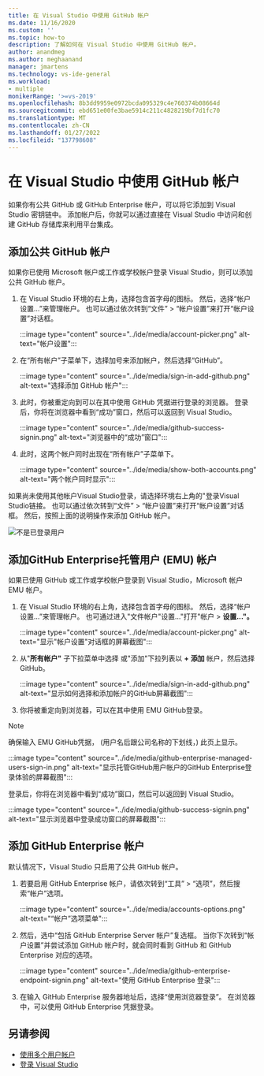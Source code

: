 ```yaml
---
title: 在 Visual Studio 中使用 GitHub 帐户
ms.date: 11/16/2020
ms.custom: ''
ms.topic: how-to
description: 了解如何在 Visual Studio 中使用 GitHub 帐户。
author: anandmeg
ms.author: meghaanand
manager: jmartens
ms.technology: vs-ide-general
ms.workload:
- multiple
monikerRange: '>=vs-2019'
ms.openlocfilehash: 8b3dd9959e0972bcda095329c4e760374b08664d
ms.sourcegitcommit: ebd651e00fe3bae5914c211c4828219bf7d1fc70
ms.translationtype: MT
ms.contentlocale: zh-CN
ms.lasthandoff: 01/27/2022
ms.locfileid: "137798608"
---
```

# <a name="work-with-github-accounts-in-visual-studio"></a>在 Visual Studio 中使用 GitHub 帐户

如果你有公共 GitHub 或 GitHub Enterprise 帐户，可以将它添加到 Visual Studio 密钥链中。 添加帐户后，你就可以通过直接在 Visual Studio 中访问和创建 GitHub 存储库来利用平台集成。

## <a name="adding-public-github-accounts"></a>添加公共 GitHub 帐户

如果你已使用 Microsoft 帐户或工作或学校帐户登录 Visual Studio，则可以添加公共 GitHub 帐户。

1. 在 Visual Studio 环境的右上角，选择包含首字母的图标。 然后，选择“帐户设置...”来管理帐户。 也可以通过依次转到“文件” > “帐户设置”来打开“帐户设置”对话框。

    :::image type="content" source="../ide/media/account-picker.png" alt-text="帐户设置":::

2. 在“所有帐户”子菜单下，选择加号来添加帐户，然后选择“GitHub”。

    :::image type="content" source="../ide/media/sign-in-add-github.png" alt-text="选择添加 GitHub 帐户":::

3. 此时，你被重定向到可以在其中使用 GitHub 凭据进行登录的浏览器。 登录后，你将在浏览器中看到“成功”窗口，然后可以返回到 Visual Studio。

    :::image type="content" source="../ide/media/github-success-signin.png" alt-text="浏览器中的“成功”窗口":::

4. 此时，这两个帐户同时出现在“所有帐户”子菜单下。

    :::image type="content" source="../ide/media/show-both-accounts.png" alt-text="两个帐户同时显示":::

如果尚未使用其他帐户Visual Studio登录，请选择环境右上角的"登录Visual Studio链接。  也可以通过依次转到“文件” > “帐户设置”来打开“帐户设置”对话框。 然后，按照上面的说明操作来添加 GitHub 帐户。

![不是已登录用户](../ide/media/vs2019_usernotsignedin.png)

## <a name="adding-github-enterprise-managed-user-emu-accounts"></a>添加GitHub Enterprise托管用户 (EMU) 帐户

如果已使用 GitHub 或工作或学校帐户登录到 Visual Studio，Microsoft 帐户 EMU 帐户。

1. 在 Visual Studio 环境的右上角，选择包含首字母的图标。 然后，选择“帐户设置...”来管理帐户。 也可通过进入"文件帐户"设置..."打开"帐户  >  **设置..."。**

    :::image type="content" source="../ide/media/account-picker.png" alt-text="显示&quot;帐户设置&quot;对话框的屏幕截图":::

2. 从"**所有帐户"** 子下拉菜单中选择 或"添加"下拉列表以 **+** **添加** 帐户，然后选择GitHub。 

    :::image type="content" source="../ide/media/sign-in-add-github.png" alt-text="显示如何选择和添加帐户的GitHub屏幕截图":::

3. 你将被重定向到浏览器，可以在其中使用 EMU GitHub登录。 

> [!NOTE]
> 确保输入 EMU GitHub凭据， (用户名后跟公司名称的下划线，) 此页上显示。

 :::image type="content" source="../ide/media/github-enterprise-managed-users-sign-in.png" alt-text="显示托管GitHub用户帐户的GitHub Enterprise登录体验的屏幕截图":::

登录后，你将在浏览器中看到“成功”窗口，然后可以返回到 Visual Studio。

:::image type="content" source="../ide/media/github-success-signin.png" alt-text="显示浏览器中登录成功窗口的屏幕截图":::

## <a name="adding-github-enterprise-accounts"></a>添加 GitHub Enterprise 帐户

默认情况下，Visual Studio 只启用了公共 GitHub 帐户。

1. 若要启用 GitHub Enterprise 帐户，请依次转到“工具” > “选项”，然后搜索“帐户”选项。

    :::image type="content" source="../ide/media/accounts-options.png" alt-text="“帐户”选项菜单":::

2. 然后，选中“包括 GitHub Enterprise Server 帐户”复选框。 当你下次转到“帐户设置”并尝试添加 GitHub 帐户时，就会同时看到 GitHub 和 GitHub Enterprise 对应的选项。

    :::image type="content" source="../ide/media/github-enterprise-endpoint-signin.png" alt-text="使用 GitHub Enterprise 登录":::

3. 在输入 GitHub Enterprise 服务器地址后，选择“使用浏览器登录”。 在浏览器中，可以使用 GitHub Enterprise 凭据登录。

## <a name="see-also"></a>另请参阅

- [使用多个用户帐户](work-with-multiple-user-accounts.md)
- [登录 Visual Studio](signing-in-to-visual-studio.md)
